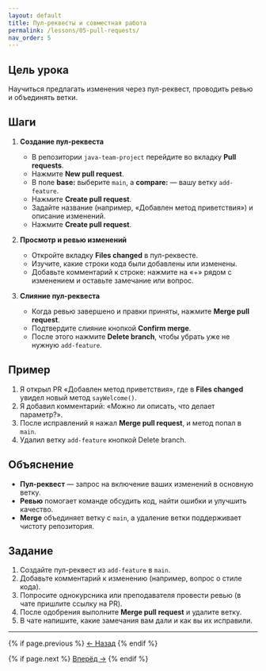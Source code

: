 ```yaml
---
layout: default
title: Пул-реквесты и совместная работа
permalink: /lessons/05-pull-requests/
nav_order: 5
---
```


## Цель урока

Научиться предлагать изменения через пул-реквест, проводить ревью и объединять ветки.

## Шаги

1. **Создание пул-реквеста**
   - В репозитории `java-team-project` перейдите во вкладку **Pull requests**.  
   - Нажмите **New pull request**.  
   - В поле **base:** выберите `main`, а **compare:** — вашу ветку `add-feature`.  
   - Нажмите **Create pull request**.  
   - Задайте название (например, «Добавлен метод приветствия») и описание изменений.  
   - Нажмите **Create pull request**.

2. **Просмотр и ревью изменений**
   - Откройте вкладку **Files changed** в пул-реквесте.  
   - Изучите, какие строки кода были добавлены или изменены.  
   - Добавьте комментарий к строке: нажмите на «+» рядом с изменением и оставьте замечание или вопрос.

3. **Слияние пул-реквеста**
   - Когда ревью завершено и правки приняты, нажмите **Merge pull request**.  
   - Подтвердите слияние кнопкой **Confirm merge**.
   - После этого нажмите **Delete branch**, чтобы убрать уже не нужную `add-feature`.

## Пример

1. Я открыл PR «Добавлен метод приветствия», где в **Files changed** увидел новый метод `sayWelcome()`.  
2. Я добавил комментарий: «Можно ли описать, что делает параметр?».  
3. После исправлений я нажал **Merge pull request**, и метод попал в `main`.  
4. Удалил ветку `add-feature` кнопкой Delete branch.

## Объяснение

- **Пул-реквест** — запрос на включение ваших изменений в основную ветку.  
- **Ревью** помогает команде обсудить код, найти ошибки и улучшить качество.  
- **Merge** объединяет ветку с `main`, а удаление ветки поддерживает чистоту репозитория.

## Задание

1. Создайте пул-реквест из `add-feature` в `main`.  
2. Добавьте комментарий к изменению (например, вопрос о стиле кода).  
3. Попросите однокурсника или преподавателя провести ревью (в чате пришлите ссылку на PR).  
4. После одобрения выполните **Merge pull request** и удалите ветку.  
5. В чате напишите, какие замечания вам дали и как вы их исправили.

---

<div class="lesson-nav">
  {% if page.previous %}
    <a href="{{ page.previous.url }}">← Назад</a>
  {% endif %}
  
  {% if page.next %}
    <a href="{{ page.next.url }}">Вперёд →</a>
  {% endif %}
</div>

